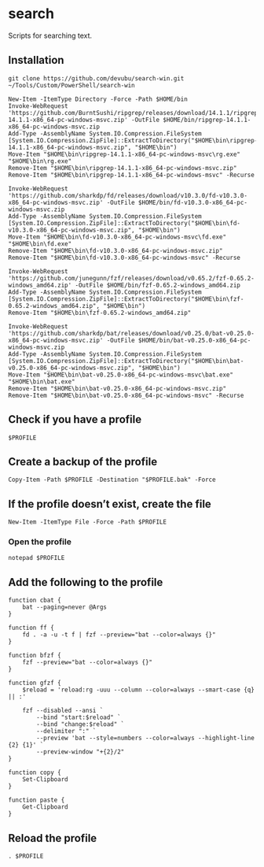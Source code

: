 # search
Scripts for searching text.

## Installation
    git clone https://github.com/devubu/search-win.git ~/Tools/Custom/PowerShell/search-win

    New-Item -ItemType Directory -Force -Path $HOME/bin
    Invoke-WebRequest 'https://github.com/BurntSushi/ripgrep/releases/download/14.1.1/ripgrep-14.1.1-x86_64-pc-windows-msvc.zip' -OutFile $HOME/bin/ripgrep-14.1.1-x86_64-pc-windows-msvc.zip
    Add-Type -AssemblyName System.IO.Compression.FileSystem
    [System.IO.Compression.ZipFile]::ExtractToDirectory("$HOME\bin\ripgrep-14.1.1-x86_64-pc-windows-msvc.zip", "$HOME\bin")
    Move-Item "$HOME\bin\ripgrep-14.1.1-x86_64-pc-windows-msvc\rg.exe" "$HOME\bin\rg.exe"
    Remove-Item "$HOME\bin\ripgrep-14.1.1-x86_64-pc-windows-msvc.zip"
    Remove-Item "$HOME\bin\ripgrep-14.1.1-x86_64-pc-windows-msvc" -Recurse

    Invoke-WebRequest 'https://github.com/sharkdp/fd/releases/download/v10.3.0/fd-v10.3.0-x86_64-pc-windows-msvc.zip' -OutFile $HOME/bin/fd-v10.3.0-x86_64-pc-windows-msvc.zip
    Add-Type -AssemblyName System.IO.Compression.FileSystem
    [System.IO.Compression.ZipFile]::ExtractToDirectory("$HOME\bin\fd-v10.3.0-x86_64-pc-windows-msvc.zip", "$HOME\bin")
    Move-Item "$HOME\bin\fd-v10.3.0-x86_64-pc-windows-msvc\fd.exe" "$HOME\bin\fd.exe"
    Remove-Item "$HOME\bin\fd-v10.3.0-x86_64-pc-windows-msvc.zip"
    Remove-Item "$HOME\bin\fd-v10.3.0-x86_64-pc-windows-msvc" -Recurse

    Invoke-WebRequest 'https://github.com/junegunn/fzf/releases/download/v0.65.2/fzf-0.65.2-windows_amd64.zip' -OutFile $HOME/bin/fzf-0.65.2-windows_amd64.zip
    Add-Type -AssemblyName System.IO.Compression.FileSystem
    [System.IO.Compression.ZipFile]::ExtractToDirectory("$HOME\bin\fzf-0.65.2-windows_amd64.zip", "$HOME\bin")
    Remove-Item "$HOME\bin\fzf-0.65.2-windows_amd64.zip"

    Invoke-WebRequest 'https://github.com/sharkdp/bat/releases/download/v0.25.0/bat-v0.25.0-x86_64-pc-windows-msvc.zip' -OutFile $HOME/bin/bat-v0.25.0-x86_64-pc-windows-msvc.zip
    Add-Type -AssemblyName System.IO.Compression.FileSystem
    [System.IO.Compression.ZipFile]::ExtractToDirectory("$HOME\bin\bat-v0.25.0-x86_64-pc-windows-msvc.zip", "$HOME\bin")
    Move-Item "$HOME\bin\bat-v0.25.0-x86_64-pc-windows-msvc\bat.exe" "$HOME\bin\bat.exe"
    Remove-Item "$HOME\bin\bat-v0.25.0-x86_64-pc-windows-msvc.zip"
    Remove-Item "$HOME\bin\bat-v0.25.0-x86_64-pc-windows-msvc" -Recurse

## Check if you have a profile 
    $PROFILE

## Create a backup of the profile
    Copy-Item -Path $PROFILE -Destination "$PROFILE.bak" -Force

## If the profile doesn’t exist, create the file
    New-Item -ItemType File -Force -Path $PROFILE

### Open the profile
    notepad $PROFILE

## Add the following to the profile
    function cbat {
        bat --paging=never @Args
    }
    
    function ff {
        fd . -a -u -t f | fzf --preview="bat --color=always {}"
    }
    
    function bfzf {
        fzf --preview="bat --color=always {}"
    }
    
    function gfzf {
        $reload = 'reload:rg -uuu --column --color=always --smart-case {q} || :'
    
        fzf --disabled --ansi `
            --bind "start:$reload" `
            --bind "change:$reload" `
            --delimiter ":" `
            --preview 'bat --style=numbers --color=always --highlight-line {2} {1}' `
            --preview-window "+{2}/2"
    }
    
    function copy {
        Set-Clipboard
    }
    
    function paste {
        Get-Clipboard
    }

## Reload the profile
    . $PROFILE
